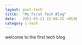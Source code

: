 ```yaml
---
layout: post-tech
title:  "My First Tech Blog"
date:   2021-03-21 22:08:25 +0530
category : tech
---
```


welcome to the first tech blog